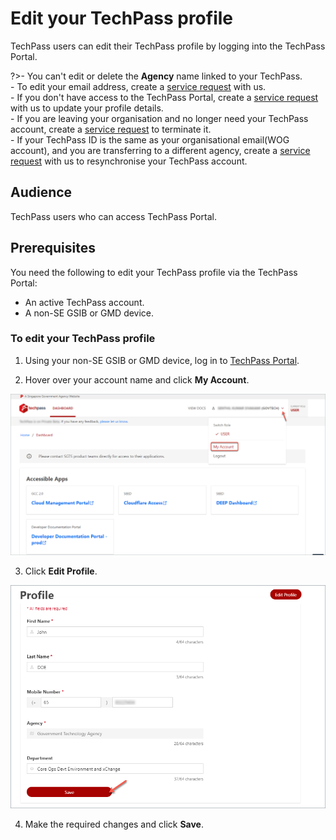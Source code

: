 # Edit your TechPass profile

TechPass users can edit their TechPass profile by logging into the TechPass Portal.

?>- You can't edit or delete the **Agency** name linked to your TechPass.<br>- To edit your email address, create a [service request](https://go.gov.sg/seed-techpass-support) with us.<br>- If you don't have access to the TechPass Portal, create a [service request](https://go.gov.sg/seed-techpass-support) with us to update your profile details.<br>- If you are leaving your organisation and no longer need your TechPass account, create a [service request](https://go.gov.sg/seed-techpass-support) to terminate it.<br>- If your TechPass ID is the same as your organisational email(WOG account), and you are transferring to a different agency, create a [service request](https://go.gov.sg/seed-techpass-support) with us to resynchronise your TechPass account.  
 

## Audience

TechPass users who can access TechPass Portal.

## Prerequisites

You need the following to edit your TechPass profile via the TechPass Portal:

- An active TechPass account.
- A non-SE GSIB or GMD device.

### To edit your TechPass profile

1. Using your non-SE GSIB or GMD device, log in to [TechPass Portal](https://portal.techpass.gov.sg).

2. Hover over your account name and click **My Account**.

![view-account](assets/images/onboarding/po-non-se/view-account-or-profile.png)

3. Click **Edit Profile**.

![edit-account](assets/images/onboarding/po-non-se/edit-profile-new.png)

4. Make the required changes and click **Save**.

